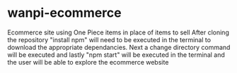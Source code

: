 # wanpi-ecommerce
Ecommerce site using One Piece items in place of items to sell
After cloning the repository "install npm" will need to be executed in the terminal to download the appropriate dependancies. Next a change directory command will be executed and lastly "npm start" will be executed in the terminal and the user will be able to explore the ecommerce website
